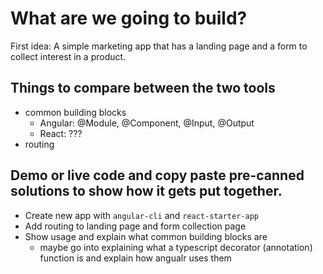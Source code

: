 # What are we going to build? 
First idea: A simple marketing app that has a landing page and a form to collect interest in a product.
## Things to compare between the two tools
- common building blocks
    - Angular: @Module, @Component, @Input, @Output
    - React: ???
- routing

## Demo or live code and copy paste pre-canned solutions to show how it gets put together.
- Create new app with `angular-cli` and `react-starter-app`
- Add routing to landing page and form collection page
- Show usage and explain what common building blocks are
    - maybe go into explaining what a typescript decorator (annotation) function is and explain how angualr uses them